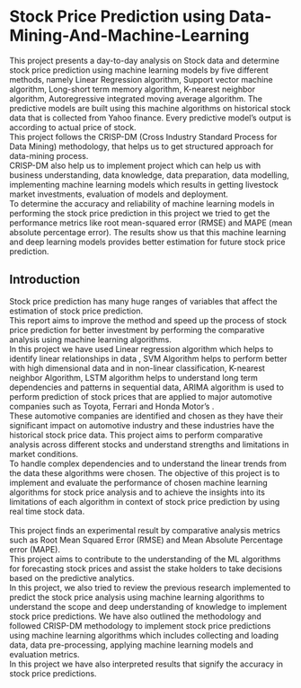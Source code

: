 # Stock Price Prediction using Data-Mining-And-Machine-Learning
This project presents a day-to-day analysis on Stock data and determine stock price prediction using machine learning models by five different methods, 
namely Linear Regression algorithm, Support vector machine algorithm, Long-short term memory algorithm, K-nearest neighbor algorithm,
Autoregressive integrated moving average algorithm. The predictive models are built using this machine algorithms on historical stock data that is collected from Yahoo finance. Every predictive model’s output is according to actual price of stock.  
This project follows the CRISP-DM (Cross Industry Standard Process for Data Mining) methodology, that helps us to get structured approach for data-mining process.<br>
CRISP-DM also help us to implement project which can help us with business understanding, data knowledge, data preparation, data modelling, implementing machine learning models 
which results in getting livestock market investments, evaluation of models and deployment.<br>
To determine the accuracy and reliability of machine learning models in performing the stock price prediction in this project we tried to get the performance metrics like root mean-squared error (RMSE) and MAPE (mean absolute percentage error). 
The results show us that this machine learning and deep learning models provides better estimation for future stock price prediction.<br>

## __Introduction__
Stock price prediction has many huge ranges of variables that affect the estimation of stock price prediction.<br>
This report aims to improve the method and speed up the process of stock price prediction for better investment by performing the comparative analysis 
using machine learning algorithms.  
In this project we have used Linear regression algorithm which helps to identify linear relationships in data ,
SVM   Algorithm helps to perform better with high dimensional data and  in non-linear classification, K-nearest neighbor Algorithm, 
LSTM algorithm helps to understand long term dependencies and patterns in sequential data,
ARIMA algorithm is used to perform prediction of stock prices that are applied to major automotive companies such as  Toyota, Ferrari and Honda Motor’s .<br>
These automotive companies are identified and chosen as they have their significant impact on automotive industry and these industries have the historical stock price data. 
This project aims to perform comparative analysis across different stocks and understand strengths and limitations in market conditions.<br> 
To handle complex dependencies and to understand the linear trends from the data these algorithms were chosen. The objective of this project is to implement and evaluate the performance of chosen machine learning algorithms for stock price analysis and to achieve the insights into its limitations of each algorithm in context of stock price prediction by using real time stock data.<br>  
This project finds an experimental result by comparative analysis metrics such as Root Mean Squared Error (RMSE) and Mean Absolute Percentage error (MAPE). <br>
This project aims to contribute to the understanding of the ML algorithms for forecasting stock prices and assist the stake holders
to take decisions based on the predictive analytics. <br> 
In this project, we also tried to review the previous research implemented to predict the stock price analysis using machine learning algorithms 
to understand the scope and deep understanding of knowledge to implement stock price predictions. 
We have also outlined the methodology and followed CRISP-DM methodology to implement stock price predictions using machine learning algorithms
which includes collecting and loading data, data pre-processing, applying machine learning models and evaluation metrics. <br>
In this project we have also interpreted results that signify the accuracy in stock price predictions.<br>


